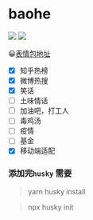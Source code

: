 # baohe


![](https://img.shields.io/apm/l/vim-mode) ![](https://img.shields.io/badge/download-1K-brightgreen.svg)


😀[表情包地址](https://emojipedia.org/people/)

- [x] 知乎热榜
- [x] 微博热搜
- [x] 笑话
- [ ] 土味情话
- [ ] 加油吧，打工人
- [ ] 毒鸡汤
- [ ] 疫情
- [ ] 基金
- [x] 移动端适配

### 添加完`husky` 需要
> yarn husky install

> npx husky init
